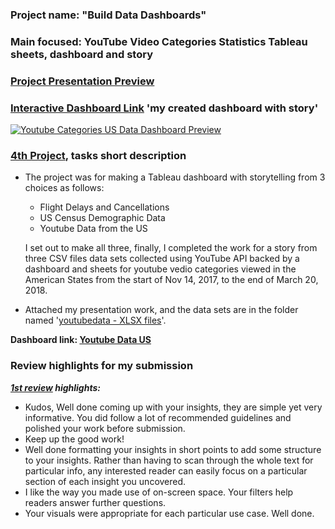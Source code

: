 ### Project name: "Build Data Dashboards"
### Main focused: YouTube Video Categories Statistics Tableau sheets, dashboard and story
### [Project Presentation Preview](https://github.com/Mostafa-At-GitHub/Udacity-Marketing-Analytics-Nanodegree_-_MyProjects/blob/main/4th%20proj%20-%20YouTube%20Video%20Categories%20Statistics%20Tableau%20Dashboard/4TH%20PROJECT%20Build%20Data%20Dashboards%20-%20YouTube%20Video%20Categories%20Statistics%20modded.pdf)
### [Interactive Dashboard Link](https://public.tableau.com/profile/m3836#!/vizhome/YoutubeDataUS_16081098874500/YouTubeVideoCategoriesViewsStory) 'my created dashboard with story'
[![Youtube Categories US Data Dashboard Preview](https://github.com/Mostafa-At-GitHub/Udacity-Marketing-Analytics-Nanodegree_-_MyProjects/blob/main/4th%20proj%20-%20YouTube%20Video%20Categories%20Statistics%20Tableau%20Dashboard/YouTube%20Video%20Categories%20Statistics%20Dashboard%20(Faded%20Bars).png "Youtube Categories US Data Dashboard Preview")](https://public.tableau.com/profile/m3836#!/vizhome/YoutubeDataUS_16081098874500/YouTubeVideoCategoriesViewsStory)
### [4th Project](https://github.com/Mostafa-At-GitHub/Udacity-Marketing-Analytics-Nanodegree_-_MyProjects/blob/main/4th%20proj%20-%20YouTube%20Video%20Categories%20Statistics%20Tableau%20Dashboard/4TH%20PROJECT%20Build%20Data%20Dashboards%20-%20YouTube%20Video%20Categories%20Statistics%20modded.pdf), tasks short description
- The project was for making a Tableau dashboard with storytelling from 3 choices as follows:

  - Flight Delays and Cancellations
  - US Census Demographic Data
  - Youtube Data from the US

  I set out to make all three, finally, I completed the work for a story from three CSV files data sets collected using YouTube API backed by a dashboard and sheets for youtube vedio categories viewed in the American States from the start of Nov 14, 2017, to the end of March 20, 2018.

- Attached my presentation work, and the data sets are in the folder named '[youtubedata - XLSX files](https://github.com/Mostafa-At-GitHub/Udacity-Marketing-Analytics-Nanodegree_-_MyProjects/tree/main/4th%20proj%20-%20YouTube%20Video%20Categories%20Statistics%20Tableau%20Dashboard/youtubedata%20-%20XLSX%20files)'.

__Dashboard link: [Youtube Data US](https://public.tableau.com/profile/m3836#!/vizhome/YoutubeDataUS_16081098874500/YouTubeVideoCategoriesViewsStory)__

### Review highlights for my submission

*__[1st review](https://github.com/Mostafa-At-GitHub/Udacity-Marketing-Analytics-Nanodegree_-_MyProjects/blob/main/4th%20proj%20-%20YouTube%20Video%20Categories%20Statistics%20Tableau%20Dashboard/Udacity%20Detailed%20Review/1st%20Udacity%20Review%20-%20Meets%20Specifications.pdf) highlights:__*
<br><div>
- Kudos,
Well done coming up with your insights, they are simple yet very informative. You did follow a lot of recommended guidelines and
polished your work before submission.
- Keep up the good work!
- Well done formatting your insights in short points to add some structure to your insights. Rather than having
to scan through the whole text for particular info, any interested reader can easily focus on a particular
section of each insight you uncovered.
- I like the way you made use of on-screen space. Your filters help readers answer further questions.
- Your visuals were appropriate for each particular use case. Well done.
<br></div>
